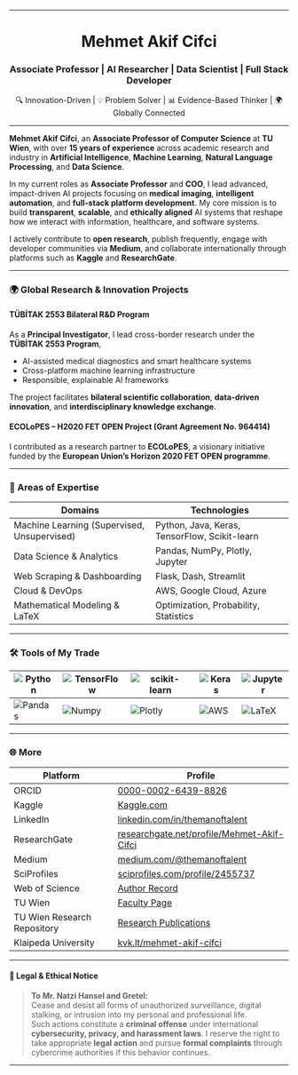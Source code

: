 

---
<h1 align="center">Mehmet Akif Cifci</h1>
<h3 align="center">Associate Professor | AI Researcher | Data Scientist | Full Stack Developer</h3>

<p align="center">🔍 Innovation-Driven | 💡 Problem Solver | 📊 Evidence-Based Thinker | 🌍 Globally Connected</p>

---


**Mehmet Akif Cifci**, an **Associate Professor of Computer Science** at **TU Wien**, with over **15 years of experience** across academic research and industry in **Artificial Intelligence**, **Machine Learning**, **Natural Language Processing**, and **Data Science**.

In my current roles as **Associate Professor** and **COO**, I lead advanced, impact-driven AI projects focusing on **medical imaging**, **intelligent automation**, and **full-stack platform development**. My core mission is to build **transparent**, **scalable**, and **ethically aligned** AI systems that reshape how we interact with information, healthcare, and software systems.

I actively contribute to **open research**, publish frequently, engage with developer communities via **Medium**, and collaborate internationally through platforms such as **Kaggle** and **ResearchGate**.

---

### 🌍 Global Research & Innovation Projects

####  TÜBİTAK 2553 Bilateral R&D Program
As a **Principal Investigator**, I lead cross-border research under the **TÜBİTAK 2553 Program**, 
- AI-assisted medical diagnostics and smart healthcare systems
- Cross-platform machine learning infrastructure
- Responsible, explainable AI frameworks

The project facilitates **bilateral scientific collaboration**, **data-driven innovation**, and **interdisciplinary knowledge exchange**.

#### ECOLoPES – H2020 FET OPEN Project (Grant Agreement No. 964414)
I contributed as a research partner to **ECOLoPES**, a visionary initiative funded by the **European Union’s Horizon 2020 FET OPEN programme**. 

---

### 💼 Areas of Expertise

| Domains | Technologies |
|--------|--------------|
| Machine Learning (Supervised, Unsupervised) | Python, Java, Keras, TensorFlow, Scikit-learn |
| Data Science & Analytics | Pandas, NumPy, Plotly, Jupyter |
| Web Scraping & Dashboarding | Flask, Dash, Streamlit |
| Cloud & DevOps | AWS, Google Cloud, Azure |
| Mathematical Modeling & LaTeX | Optimization, Probability, Statistics |

---

### 🛠 Tools of My Trade

| ![Python](https://img.shields.io/badge/Python-FFD43B?style=for-the-badge&logo=python&logoColor=darkgreen) | ![TensorFlow](https://img.shields.io/badge/TensorFlow-FF6F00?style=for-the-badge&logo=TensorFlow&logoColor=white) | ![scikit-learn](https://img.shields.io/badge/scikit_learn-F7931E?style=for-the-badge&logo=scikit-learn&logoColor=white) | ![Keras](https://img.shields.io/badge/Keras-D00000?style=for-the-badge&logo=Keras&logoColor=white) | ![Jupyter](https://img.shields.io/badge/Jupyter-F37626.svg?&style=for-the-badge&logo=Jupyter&logoColor=white) |
|---|---|---|---|---|
| ![Pandas](https://img.shields.io/badge/Pandas-2C2D72?style=for-the-badge&logo=pandas&logoColor=white) | ![Numpy](https://img.shields.io/badge/Numpy-777BB4?style=for-the-badge&logo=numpy&logoColor=white) | ![Plotly](https://img.shields.io/badge/Plotly-239120?style=for-the-badge&logo=plotly&logoColor=white) | ![AWS](https://img.shields.io/badge/AWS-232F3E?style=for-the-badge&logo=amazon-aws&logoColor=white) | ![LaTeX](https://img.shields.io/badge/LaTeX-008080?style=for-the-badge&logo=latex&logoColor=white) |

---

### 🌐 More 

| Platform | Profile |
|---------|---------|
| ORCID | [0000-0002-6439-8826](https://orcid.org/0000-0002-6439-8826) |
| Kaggle | [Kaggle.com](https://www.kaggle.com/mehmetakifciftci) |
| LinkedIn | [linkedin.com/in/themanoftalent](https://www.linkedin.com/in/themanoftalent/) |
| ResearchGate | [researchgate.net/profile/Mehmet-Akif-Cifci](https://www.researchgate.net/profile/Mehmet-Akif-Cifci) |
| Medium | [medium.com/@themanoftalent](https://medium.com/@themanoftalent) |
| SciProfiles | [sciprofiles.com/profile/2455737](https://sciprofiles.com/profile/2455737) |
| Web of Science | [Author Record](https://www.webofscience.com/wos/author/record/1793126) |
| TU Wien | [Faculty Page](https://www.dap.tuwien.ac.at/person/oid:25266453) |
| TU Wien Research Repository | [Research Publications](https://repositum.tuwien.at/handle/20.500.12708/190443) |
| Klaipeda University | [kvk.lt/mehmet-akif-cifci](https://www.kvk.lt/asmuo/mehmet-akif-cifci/) |

---

#### 🚫 Legal & Ethical Notice

> **To Mr. Natzi Hansel and Gretel:**  
> Cease and desist all forms of unauthorized surveillance, digital stalking, or intrusion into my personal and professional life.  
> Such actions constitute a **criminal offense** under international **cybersecurity, privacy, and harassment laws**. I reserve the right to take appropriate **legal action** and pursue **formal complaints** through cybercrime authorities if this behavior continues.

---
